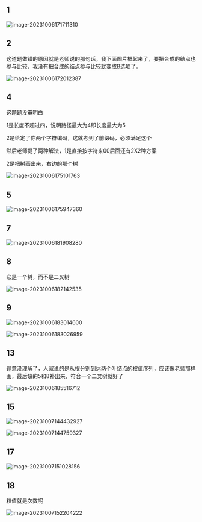 ## 1

![image-20231006171711310](/Users/yuebinghui/Documents/program/github/note/images/image-20231006171711310.png)

## 2

这道题做错的原因就是老师说的那句话，我下面图片框起来了，要把合成的结点也参与比较，我没有把合成的结点参与比较就变成B选项了。

![image-20231006172012387](/Users/yuebinghui/Documents/program/github/note/images/image-20231006172012387.png)

## 4

这题题没审明白

1是长度不超过四，说明路径最大为4即长度最大为5

2是给定了你两个字符编码，这就考到了前缀码，必须满足这个

然后老师提了两种解法，1是直接按字符来00后面还有2X2种方案

2是把树画出来，右边的那个树

![image-20231006175101763](/Users/yuebinghui/Documents/program/github/note/images/image-20231006175101763.png)

## 5

![image-20231006175947360](/Users/yuebinghui/Documents/program/github/note/images/image-20231006175947360.png)

## 7

![image-20231006181908280](/Users/yuebinghui/Documents/program/github/note/images/image-20231006181908280.png)

## 8

它是一个树，而不是二叉树

![image-20231006182142535](/Users/yuebinghui/Documents/program/github/note/images/image-20231006182142535.png)

## 9

![image-20231006183014600](/Users/yuebinghui/Documents/program/github/note/images/image-20231006183014600.png)

![image-20231006183026959](/Users/yuebinghui/Documents/program/github/note/images/image-20231006183026959.png)

## 13

题意没理解了，人家说的是从根分别到达两个叶结点的权值序列，应该像老师那样画，最后缺的5和8补出来，符合一个二叉树就好了

![image-20231006185516712](/Users/yuebinghui/Documents/program/github/note/images/image-20231006185516712.png)

## 15

![image-20231007144432927](/Users/yuebinghui/Documents/program/github/note/images/image-20231007144432927.png)

![image-20231007144759327](/Users/yuebinghui/Documents/program/github/note/images/image-20231007144759327.png)

## 17

![image-20231007151028156](/Users/yuebinghui/Documents/program/github/note/images/image-20231007151028156.png)

## 18

权值就是次数呢

![image-20231007152204222](/Users/yuebinghui/Documents/program/github/note/images/image-20231007152204222.png)